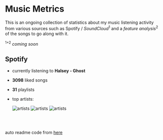 # Music Metrics

This is an ongoing collection of statistics about my music listening activity from various sources such as Spotify / *SoundCloud*<sup>1</sup> and a *feature analysis*<sup>2</sup> of the songs to go along with it.

<sup>1+2</sup> *coming soon*

## Spotify

- currently listening to **Halsey - Ghost**

- **3098** liked songs
- **31** playlists

- top artists: 

    ![artists](https://i.scdn.co/image/27717d74f3ecaa7dd1a72efb1e581674e3dbc593) ![artists](https://i.scdn.co/image/ac0a244c45f25b7d177bbe629c30565fe0768f14) ![artists](https://i.scdn.co/image/72cf4f4b7b37ffc2d954a6124b245a1faecb980c)

<br></br>

auto readme code from [here](https://github.com/gargakshit/gargakshit)
